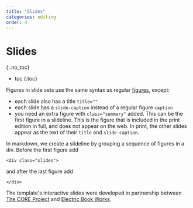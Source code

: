 ```yaml
---
title: "Slides"
categories: editing
order: 4
---
```


# Slides
{:.no_toc}

* toc
{:toc}

Figures in slide sets use the same syntax as regular [figures](02-02-figures.html), except:

* each slide also has a title `title=""`
* each slide has a `slide-caption` instead of a regular figure `caption`
* you need an extra figure with `class="summary"` added. This can be the first figure in a slideline. This is the figure that is included in the print edition in full, and does not appear on the web. In print, the other slides appear as the text of their `title` and `slide-caption`.

In markdown, we create a slideline by grouping a sequence of figures in a div. Before the first figure add

`<div class="slides">`

and after the last figure add

`</div>`

The template's interactive slides were developed in partnership between [The CORE Project](https://core-econ.org) and [Electric Book Works](https://electricbookworks).

